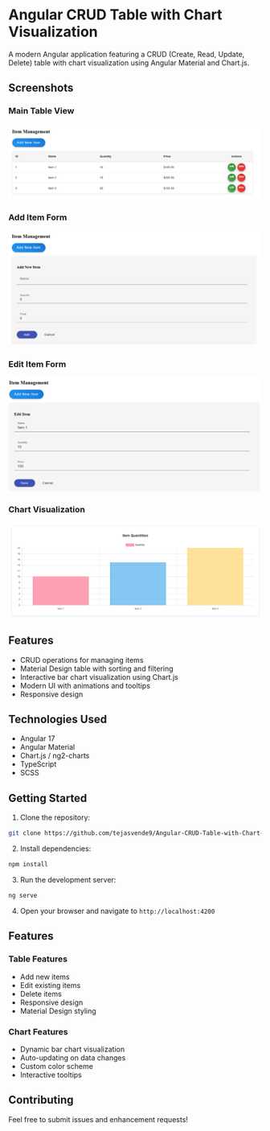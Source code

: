 # Angular CRUD Table with Chart Visualization

A modern Angular application featuring a CRUD (Create, Read, Update, Delete) table with chart visualization using Angular Material and Chart.js.

## Screenshots

### Main Table View
![Table View](screenshots/table.png)

### Add Item Form
![Add Item Form](screenshots/additem.png)

### Edit Item Form
![Edit Item Form](screenshots/edititem.png)

### Chart Visualization
![Chart Visualization](screenshots/chart.png)

## Features

- CRUD operations for managing items
- Material Design table with sorting and filtering
- Interactive bar chart visualization using Chart.js
- Modern UI with animations and tooltips
- Responsive design

## Technologies Used

- Angular 17
- Angular Material
- Chart.js / ng2-charts
- TypeScript
- SCSS

## Getting Started

1. Clone the repository:
```bash
git clone https://github.com/tejasvende9/Angular-CRUD-Table-with-Chart-Visualization-.git
```

2. Install dependencies:
```bash
npm install
```

3. Run the development server:
```bash
ng serve
```

4. Open your browser and navigate to `http://localhost:4200`

## Features

### Table Features
- Add new items
- Edit existing items
- Delete items
- Responsive design
- Material Design styling

### Chart Features
- Dynamic bar chart visualization
- Auto-updating on data changes
- Custom color scheme
- Interactive tooltips

## Contributing

Feel free to submit issues and enhancement requests!
